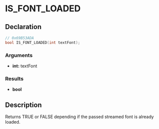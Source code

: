 # IS_FONT_LOADED

## Declaration
```cpp
// 0x69B53ADA
bool IS_FONT_LOADED(int textFont);
```

### Arguments
- **int:** textFont

### Results
- **bool**

## Description
Returns TRUE or FALSE depending if the passed streamed font is already loaded.